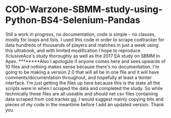# COD-Warzone-SBMM-study-using-Python-BS4-Selenium-Pandas
Still a work in progress, no documentation, code is simple - no classes, mostly for loops and lists. I used this code in order to scrape codtracker for data hundreds of thousands of players and matches in just a week using this ultrabook, and with limited modification I hope to reproduce XclusiveAce's study thoroughly as well as the 2017 EA study on SBMM in Apex.
********Also I apologize if anyone comes here and sees upwards of 10 files and nothing makes sense because there's no documentation. I'm going to be making a version 2.0 that will all be in one file and it will have comments/documentation throughout, and hopefully at least a tkinter interface. I'm just getting the files up here because this is the state all the scripts were in when I scraped the data and completed the study. So while technically these files are all useable and should net csv files containing data scraped from cod.tracker.gg, I would suggest mainly copying bits and pieces of my code in the meantime before I add an updated version. Thank you
